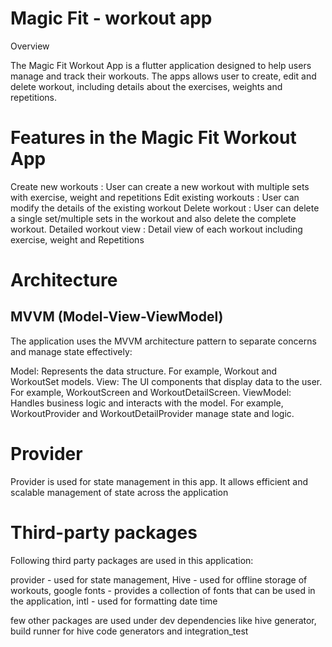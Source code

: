 # Magic Fit - workout app

Overview

The Magic Fit Workout App  is a flutter application designed to help users manage and track their workouts. The apps allows user to create, edit and delete workout, including details about the exercises, weights and repetitions.

# Features in the Magic Fit Workout App

Create new workouts : User can create a new workout with multiple sets with exercise, weight and repetitions
Edit existing workouts : User can modify the details of the existing workout
Delete workout : User can delete a single set/multiple sets in the workout and also delete the complete workout.
Detailed workout view : Detail view of each workout including exercise, weight and Repetitions

# Architecture

## MVVM (Model-View-ViewModel)

The application uses the MVVM architecture pattern to separate concerns and manage state effectively:

Model: Represents the data structure. For example, Workout and WorkoutSet models.
View: The UI components that display data to the user. For example, WorkoutScreen and WorkoutDetailScreen.
ViewModel: Handles business logic and interacts with the model. For example, WorkoutProvider and WorkoutDetailProvider manage state and logic.


# Provider

Provider is used for state management in this app. It allows efficient and scalable management of state across the application

# Third-party packages
Following third party packages are used in this application: 

provider - used for state management,
Hive - used for offline storage of workouts,
google fonts - provides a collection of fonts that can be used in the application, 
intl - used for formatting date time

few other packages are used under dev dependencies like hive generator, build runner for hive code generators and integration_test



